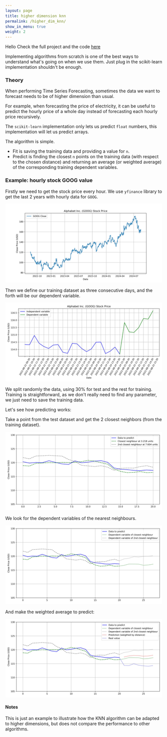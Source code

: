 ```yaml
---
layout: page
title: higher dimension knn
permalink: /higher_dim_knn/
show_in_menu: true
weight: 2
---
```


Hello
Check the full project and the code [here](https://github.com/OriolFernandezPena/HigherDimKNN)

Implementing algorithms from scratch is one of the best ways to understand what's going on when we use them. Just plug in the scikit-learn implementation shouldn't be enough.

### Theory

When performing Time Series Forecasting, sometimes the data we want to forecast needs to be of higher dimension than usual.

For example, when forecasting the price of electricity, it can be useful to predict the hourly price of a whole day instead of forecasting each hourly price recursively.

The `scikit-learn` implementation only lets us predict `float` numbers, this implementation will let us predict arrays.

The algorithm is simple.

- Fit is saving the training data and providing a value for `n`.
- Predict is finding the closest `n` points on the training data (with respect to the chosen distance) and returning an average (or weighted average) of the corresponding training dependent variables.



### Example: hourly stock GOOG value

Firstly we need to get the stock price every hour. We use `yfinance` library to get the last 2 years with hourly data for `GOOG`.

<img src="/images/higher_dim_knn/GOOG_close.jpg" alt="From scratch ROC Curve" width="500"/>

Then we define our training dataset as three consecutive days, and the forth will be our dependent variable.

<img src="/images/higher_dim_knn/training_example.jpg" alt="From scratch ROC Curve" width="500"/>

We split randomly the data, using 30% for test and the rest for training. Training is straightforward, as we don't really need to find any parameter, we just need to save the training data.

Let's see how predicting works:

Take a point from the test dataset and get the 2 closest neighbors (from the training dataset).

<img src="/images/higher_dim_knn/predicting_step1.jpg" alt="From scratch ROC Curve" width="500"/>

We look for the dependent variables of the nearest neighbours.

<img src="/images/higher_dim_knn/predicting_step2.jpg" alt="From scratch ROC Curve" width="500"/>

And make the weighted average to predict:

<img src="/images/higher_dim_knn/predicting_step3.jpg" alt="From scratch ROC Curve" width="500"/>

#### Notes

This is just an example to illustrate how the KNN algorithm can be adapted to higher dimensions, but does not compare the performance to other algorithms. 
